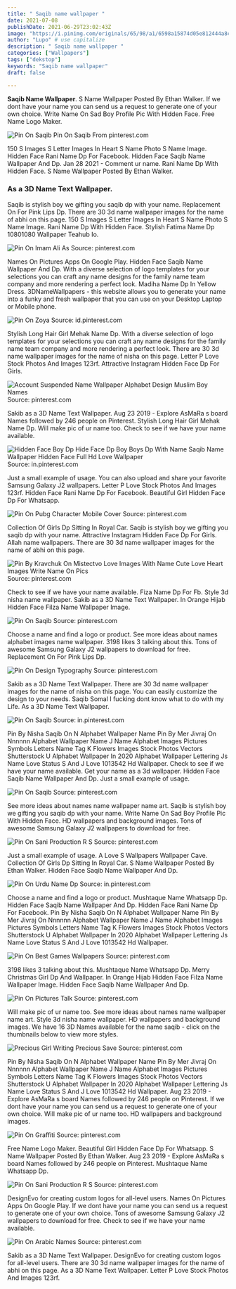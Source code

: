 ```yaml
---
title: " Saqib name wallpaper "
date: 2021-07-08
publishDate: 2021-06-29T23:02:43Z
image: "https://i.pinimg.com/originals/65/98/a1/6598a15874d05e812444a8cc53646b16.jpg"
author: "Lupo" # use capitalize
description: " Saqib name wallpaper "
categories: ["Wallpapers"]
tags: ["dekstop"]
keywords: "Saqib name wallpaper"
draft: false

---
```



**Saqib Name Wallpaper**. S Name Wallpaper Posted By Ethan Walker. If we dont have your name you can send us a request to generate one of your own choice. Write Name On Sad Boy Profile Pic With Hidden Face. Free Name Logo Maker.

![Pin On Saqib](https://i.pinimg.com/originals/dd/b3/f7/ddb3f73409f31280d5d44702445cf370.png "Pin On Saqib")
Pin On Saqib From pinterest.com


150 S Images S Letter Images In Heart S Name Photo S Name Image. Hidden Face Rani Name Dp For Facebook. Hidden Face Saqib Name Wallpaper And Dp. Jan 28 2021 - Comment ur name. Rani Name Dp With Hidden Face. S Name Wallpaper Posted By Ethan Walker.

### As a 3D Name Text Wallpaper.

Saqib is stylish boy we gifting you saqib dp with your name. Replacement On For Pink Lips Dp. There are 30 3d name wallpaper images for the name of abhi on this page. 150 S Images S Letter Images In Heart S Name Photo S Name Image. Rani Name Dp With Hidden Face. Stylish Fatima Name Dp 10801080 Wallpaper Teahub Io.


![Pin On Imam Ali As](https://i.pinimg.com/564x/cb/39/8e/cb398e7df909e1aa7d170b8e29cebf87.jpg "Pin On Imam Ali As")
Source: pinterest.com

Names On Pictures Apps On Google Play. Hidden Face Saqib Name Wallpaper And Dp. With a diverse selection of logo templates for your selections you can craft any name designs for the family name team company and more rendering a perfect look. Madiha Name Dp In Yellow Dress. 3DNameWallpapers - this website allows you to generate your name into a funky and fresh wallpaper that you can use on your Desktop Laptop or Mobile phone.

![Pin On Zoya](https://i.pinimg.com/originals/8e/a2/0e/8ea20e8e39cc4a67af3800720b3f0893.jpg "Pin On Zoya")
Source: id.pinterest.com

Stylish Long Hair Girl Mehak Name Dp. With a diverse selection of logo templates for your selections you can craft any name designs for the family name team company and more rendering a perfect look. There are 30 3d name wallpaper images for the name of nisha on this page. Letter P Love Stock Photos And Images 123rf. Attractive Instagram Hidden Face Dp For Girls.

![Account Suspended Name Wallpaper Alphabet Design Muslim Boy Names](https://i.pinimg.com/originals/92/67/9b/92679b55bc72f5277db1d176290a1477.jpg "Account Suspended Name Wallpaper Alphabet Design Muslim Boy Names")
Source: pinterest.com

Sakib as a 3D Name Text Wallpaper. Aug 23 2019 - Explore AsMaRa s board Names followed by 246 people on Pinterest. Stylish Long Hair Girl Mehak Name Dp. Will make pic of ur name too. Check to see if we have your name available.

![Hidden Face Boy Dp Hide Face Dp Boy Boys Dp With Name Saqib Name Wallpaper Hidden Face Full Hd Love Wallpaper](https://i.pinimg.com/originals/f9/84/00/f98400cd618583c26958419f78039351.jpg "Hidden Face Boy Dp Hide Face Dp Boy Boys Dp With Name Saqib Name Wallpaper Hidden Face Full Hd Love Wallpaper")
Source: in.pinterest.com

Just a small example of usage. You can also upload and share your favorite Samsung Galaxy J2 wallpapers. Letter P Love Stock Photos And Images 123rf. Hidden Face Rani Name Dp For Facebook. Beautiful Girl Hidden Face Dp For Whatsapp.

![Pin On Pubg Character Mobile Cover](https://i.pinimg.com/originals/21/b6/0b/21b60b4a6cc5e175d8250a2aea4b09fe.png "Pin On Pubg Character Mobile Cover")
Source: pinterest.com

Collection Of Girls Dp Sitting In Royal Car. Saqib is stylish boy we gifting you saqib dp with your name. Attractive Instagram Hidden Face Dp For Girls. Allah name wallpapers. There are 30 3d name wallpaper images for the name of abhi on this page.

![Pin By Kravchuk On Mistectvo Love Images With Name Cute Love Heart Images Write Name On Pics](https://i.pinimg.com/originals/fd/67/cf/fd67cf43db7bb5c9974c485286ad32b7.png "Pin By Kravchuk On Mistectvo Love Images With Name Cute Love Heart Images Write Name On Pics")
Source: pinterest.com

Check to see if we have your name available. Fiza Name Dp For Fb. Style 3d nisha name wallpaper. Sakib as a 3D Name Text Wallpaper. In Orange Hijab Hidden Face Filza Name Wallpaper Image.

![Pin On Saqib](https://i.pinimg.com/originals/dd/b3/f7/ddb3f73409f31280d5d44702445cf370.png "Pin On Saqib")
Source: pinterest.com

Choose a name and find a logo or product. See more ideas about names alphabet images name wallpaper. 3198 likes 3 talking about this. Tons of awesome Samsung Galaxy J2 wallpapers to download for free. Replacement On For Pink Lips Dp.

![Pin On Design Typography](https://i.pinimg.com/originals/17/35/f3/1735f382f8ac844f25312c95697ad93f.png "Pin On Design Typography")
Source: pinterest.com

Sakib as a 3D Name Text Wallpaper. There are 30 3d name wallpaper images for the name of nisha on this page. You can easily customize the design to your needs. Saqib Somal I fucking dont know what to do with my Life. As a 3D Name Text Wallpaper.

![Pin On Saqib](https://i.pinimg.com/originals/6e/82/6c/6e826c9da9dcdbc7f5b7640074121563.jpg "Pin On Saqib")
Source: in.pinterest.com

Pin By Nisha Saqib On N Alphabet Wallpaper Name Pin By Mer Jivraj On Nnnnnn Alphabet Wallpaper Name J Name Alphabet Images Pictures Symbols Letters Name Tag K Flowers Images Stock Photos Vectors Shutterstock U Alphabet Wallpaper In 2020 Alphabet Wallpaper Lettering Js Name Love Status S And J Love 1013542 Hd Wallpaper. Check to see if we have your name available. Get your name as a 3d wallpaper. Hidden Face Saqib Name Wallpaper And Dp. Just a small example of usage.

![Pin On Saqib](https://i.pinimg.com/originals/7f/3f/2c/7f3f2c158e8e6aebd2b62c790147b8a2.jpg "Pin On Saqib")
Source: pinterest.com

See more ideas about names name wallpaper name art. Saqib is stylish boy we gifting you saqib dp with your name. Write Name On Sad Boy Profile Pic With Hidden Face. HD wallpapers and background images. Tons of awesome Samsung Galaxy J2 wallpapers to download for free.

![Pin On Sani Production R S](https://i.pinimg.com/originals/59/e7/42/59e7426c0a1f695de56d71ddf3c968d5.png "Pin On Sani Production R S")
Source: pinterest.com

Just a small example of usage. A Love S Wallpapers Wallpaper Cave. Collection Of Girls Dp Sitting In Royal Car. S Name Wallpaper Posted By Ethan Walker. Hidden Face Saqib Name Wallpaper And Dp.

![Pin On Urdu Name Dp](https://i.pinimg.com/originals/cf/dd/43/cfdd43a7c1c1f4f789cc779b86eb8423.jpg "Pin On Urdu Name Dp")
Source: in.pinterest.com

Choose a name and find a logo or product. Mushtaque Name Whatsapp Dp. Hidden Face Saqib Name Wallpaper And Dp. Hidden Face Rani Name Dp For Facebook. Pin By Nisha Saqib On N Alphabet Wallpaper Name Pin By Mer Jivraj On Nnnnnn Alphabet Wallpaper Name J Name Alphabet Images Pictures Symbols Letters Name Tag K Flowers Images Stock Photos Vectors Shutterstock U Alphabet Wallpaper In 2020 Alphabet Wallpaper Lettering Js Name Love Status S And J Love 1013542 Hd Wallpaper.

![Pin On Best Games Wallpapers](https://i.pinimg.com/originals/fc/be/76/fcbe7644bd21909ac472865dbe084e73.jpg "Pin On Best Games Wallpapers")
Source: pinterest.com

3198 likes 3 talking about this. Mushtaque Name Whatsapp Dp. Merry Christmas Girl Dp And Wallpaper. In Orange Hijab Hidden Face Filza Name Wallpaper Image. Hidden Face Saqib Name Wallpaper And Dp.

![Pin On Pictures Talk](https://i.pinimg.com/originals/1c/1c/48/1c1c48d7df555e43ccca3a04ce99132b.jpg "Pin On Pictures Talk")
Source: pinterest.com

Will make pic of ur name too. See more ideas about names name wallpaper name art. Style 3d nisha name wallpaper. HD wallpapers and background images. We have 16 3D Names available for the name saqib - click on the thumbnails below to view more styles.

![Precious Girl Writing Precious Save](https://i.pinimg.com/736x/33/17/35/3317357a7bce246bb832aa299d81a306.jpg "Precious Girl Writing Precious Save")
Source: pinterest.com

Pin By Nisha Saqib On N Alphabet Wallpaper Name Pin By Mer Jivraj On Nnnnnn Alphabet Wallpaper Name J Name Alphabet Images Pictures Symbols Letters Name Tag K Flowers Images Stock Photos Vectors Shutterstock U Alphabet Wallpaper In 2020 Alphabet Wallpaper Lettering Js Name Love Status S And J Love 1013542 Hd Wallpaper. Aug 23 2019 - Explore AsMaRa s board Names followed by 246 people on Pinterest. If we dont have your name you can send us a request to generate one of your own choice. Will make pic of ur name too. HD wallpapers and background images.

![Pin On Graffiti](https://i.pinimg.com/originals/e4/fa/47/e4fa472e94b96662e51c62dc951ad9de.jpg "Pin On Graffiti")
Source: pinterest.com

Free Name Logo Maker. Beautiful Girl Hidden Face Dp For Whatsapp. S Name Wallpaper Posted By Ethan Walker. Aug 23 2019 - Explore AsMaRa s board Names followed by 246 people on Pinterest. Mushtaque Name Whatsapp Dp.

![Pin On Sani Production R S](https://i.pinimg.com/originals/91/4e/5c/914e5ce1edb34ead55c85d2eada4aeeb.png "Pin On Sani Production R S")
Source: pinterest.com

DesignEvo for creating custom logos for all-level users. Names On Pictures Apps On Google Play. If we dont have your name you can send us a request to generate one of your own choice. Tons of awesome Samsung Galaxy J2 wallpapers to download for free. Check to see if we have your name available.

![Pin On Arabic Names](https://i.pinimg.com/originals/65/98/a1/6598a15874d05e812444a8cc53646b16.jpg "Pin On Arabic Names")
Source: pinterest.com

Sakib as a 3D Name Text Wallpaper. DesignEvo for creating custom logos for all-level users. There are 30 3d name wallpaper images for the name of abhi on this page. As a 3D Name Text Wallpaper. Letter P Love Stock Photos And Images 123rf.

